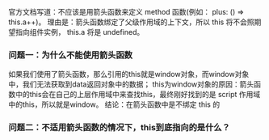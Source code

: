 官方文档写道：不应该是用箭头函数来定义 method 函数(例如： plus: () => this.a++)。
理由是：箭头函数绑定了父级作用域的上下文，所以 this 将不会照期望指向组件实例， this.a 将是 undefined。
### 问题一：为什么不能使用箭头函数
如果我们使用了箭头函数，那么引用的this就是window对象，而window对象中，我们无法获取到data返回对象中的数据；
this为window对象的原因：箭头函数中的this会在自己的上层作用域中来查找this，最终刚好找到的是 script 作用域中的this，所以就是window。
结论：在箭头函数中是不绑定 this 的
### 问题二：不适用箭头函数的情况下，this到底指向的是什么？